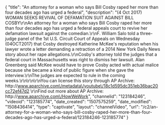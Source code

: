 {
    "title": "An attorney for a woman who says Bill Cosby raped her more than four decades ago has urged a federal",
    "description": "(4 Oct 2017) WOMAN SEEKS REVIVAL OF DEFAMATION SUIT AGAINST BILL COSBY\r\nAn attorney for a woman who says Bill Cosby raped her more than four decades ago has urged a federal appeals court to revive her defamation lawsuit against the comedian.\r\nF. William Salo told a three-judge panel of the 1st U.S. Circuit Court of Appeals on Wednesday (04OCT2017) that Cosby destroyed Katherine McKee's reputation when his lawyer wrote a letter demanding a retraction of a 2014 New York Daily News story about her rape allegations.\r\nCosby's attorney told the judges that a federal court in Massachusetts was right to dismiss her lawsuit. Alan Greenberg said McKee would have to prove Cosby acted with actual malice because she became a kind of public figure when she gave the interview.\r\nThe judges are expected to rule in the coming weeks.\r\n\r\n\r\nYou can license this story through AP Archive: http:\/\/www.aparchive.com\/metadata\/youtube\/18c1d595dc351eb36bac20cc72ef47d2 \r\nFind out more about AP Archive: http:\/\/www.aparchive.com\/HowWeWork",
    "channelid": "123184246",
    "videoid": "123185774",
    "date_created": "1507575259",
    "date_modified": "1508436414",
    "type": "captivate",
    "layout": "channelVideo",
    "url": "\/c2\/an-attorney-for-a-woman-who-says-bill-cosby-raped-her-more-than-four-decades-ago-has-urged-a-federal\/123184246-123185774"
}